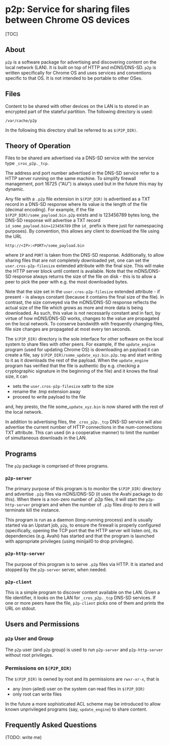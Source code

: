 # p2p: Service for sharing files between Chrome OS devices

[TOC]

## About

`p2p` is a software package for advertising and discovering content on the
local network (LAN). It is built on top of HTTP and mDNS/DNS-SD. `p2p` is
written specifically for Chrome OS and uses services and conventions specific
to that OS. It is not intended to be portable to other OSes.

## Files

Content to be shared with other devices on the LAN is to stored in an encrypted
part of the stateful partition. The following directory is used:

    /var/cache/p2p

In the following this directory shall be referred to as `$(P2P_DIR)`.

## Theory of Operation

Files to be shared are advertised via a DNS-SD service with the service type
`_cros_p2p._tcp`.

The address and port number advertised in the DNS-SD service refer to a HTTP
server running on the same machine. To simplify firewall management, port 16725
("AU") is always used but in the future this may by dynamic.

Any file with a `.p2p` file extension in `$(P2P_DIR)` is advertised as a TXT
record in a DNS-SD response where its value is the length of the file (decimal
encoding). For example, if the file `$(P2P_DIR)/some_payload.bin.p2p` exists
and is 123456789 bytes long, the DNS-SD response will advertise a TXT record
`id_some_payload.bin=123456789` (the `id_` prefix is there just for namespacing
purposes). By convention, this allows any client to download the file using the
URL

    http://<IP>:<PORT>/some_payload.bin

where `IP` and `PORT` is taken from the DNS-SD response. Additionally, to allow
sharing files that are not completely downloaded yet, one can set the
`user.cros-p2p-filesize` extended attribute with the final size. This will make
the HTTP server block until content is available. Note that the mDNS/DNS-SD
response always returns the size of the file on disk - this is to allow a peer
to pick the peer with e.g. the most downloaded bytes.

Note that the size set in the `user.cros-p2p-filesize` extended attribute - if
present - is always constant (because it contains the final size of the file).
In contrast, the size conveyed via the mDNS/DNS-SD response reflects the actual
size of the file which grows as more and more data is being downloaded. As
such, this value is not necessarily constant and in fact, by virtue of how
mDNS/DNS-SD works, changes to the value are propagated on the local network. To
conserve bandwidth with frequently changing files, file size changes are
propagated at most every ten seconds.

The `$(P2P_DIR)` directory is the sole interface for other software on the
local system to share files with other peers. For example, if the
`update_engine` program (used for updating Chrome OS) is downloading an payload
it can create a file, say `$(P2P_DIR)/some_update_xyz.bin.p2p.tmp` and start
writing to it as it downloads the rest of the payload. When the `update_engine`
program has verified that the file is authentic (by e.g. checking a
cryptographic signature in the beginning of the file) and it knows the final
size, it can

-   sets the `user.cros-p2p-filesize` xattr to the size
-   rename the .tmp extension away
-   proceed to write payload to the file

and, hey presto, the file some_`update_xyz.bin` is now shared with the rest of
the local network.

In addition to advertising files, the `_cros_p2p._tcp` DNS-SD service will also
advertise the current number of HTTP connections in the num-connections TXT
attribute. This can used (in a cooperative manner) to limit the number of
simultaneous downloads in the LAN.

## Programs

The `p2p` package is comprised of three programs.

### `p2p-server`

The primary purpose of this program is to monitor the `$(P2P_DIR)` directory
and advertise `.p2p` files via mDNS/DNS-SD (it uses the Avahi package to do
this). When there is a non-zero number of .p2p files, it will start the
`p2p-http-server` program and when the number of `.p2p` files drop to zero it
will terminate kill the instance.

This program is run as a daemon (long-running process) and is usually started
via an Upstart job, `p2p`, to ensure the firewall is properly configured
(specifically, opening the TCP port that the HTTP server will listen on), its
dependencies (e.g. Avahi) has started and that the program is launched with
appropriate privileges (using minijail0 to drop privileges).

### `p2p-http-server`

The purpose of this program is to serve `.p2p` files via HTTP. It is started
and stopped by the `p2p-server` server, when needed.

### `p2p-client`

This is a simple program to discover content available on the LAN. Given a file
identifier, it looks on the LAN for `_cros_p2p._tcp` DNS-SD services. If one or
more peers have the file, `p2p-client` picks one of them and prints the URL on
stdout.

## Users and Permissions

### `p2p` User and Group

The `p2p` user (and `p2p` group) is used to run `p2p-server` and
`p2p-http-server` without root privileges.

### Permissions on `$(P2P_DIR)`

The `$(P2P_DIR)` is owned by root and its permissions are `rwxr-xr-x`, that is

-   any (non-jailed) user on the system can read files in `$(P2P_DIR)`
-   only root can write files

In the future a more sophisticated ACL scheme may be introduced to allow known
unprivileged programs (say, `update_engine`) to share content.

## Frequently Asked Questions

(TODO: write me)

